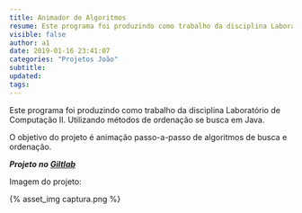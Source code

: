 ```yaml
---
title: Animador de Algoritmos
resume: Este programa foi produzindo como trabalho da disciplina Laboratório de Computação II. Utilizando métodos de ordenação se busca em Java.
visible: false
author: a1
date: 2019-01-16 23:41:07
categories: "Projetos João"
subtitle:
updated:
tags:
---
```


Este programa foi produzindo como trabalho da disciplina Laboratório de Computação II. Utilizando métodos de ordenação se busca em Java.

O objetivo do projeto é animação passo-a-passo de algoritmos de busca e ordenação.

***Projeto no [Giltlab](http://trab.dc.unifil.br/gitlab/jvcandrade/animador-de-algoritmos)***

Imagem do projeto:

{% asset_img captura.png %}
